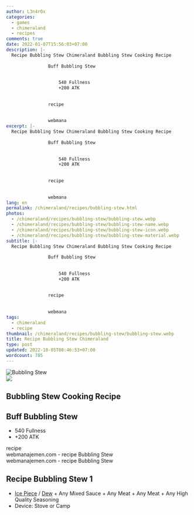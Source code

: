 ```yaml
---
author: L3n4r0x
categories:
  - games
  - chimeraland
  - recipes
comments: true
date: 2022-01-07T15:56:03+07:00
description: |-
  Recipe Bubbling Stew Chimeraland Bubbling Stew Cooking Recipe
                
                Buff Bubbling Stew
                
                  
                    540 Fullness
                    +200 ATK
                  
                
                recipe
              
              
                webmana
excerpt: |-
  Recipe Bubbling Stew Chimeraland Bubbling Stew Cooking Recipe
                
                Buff Bubbling Stew
                
                  
                    540 Fullness
                    +200 ATK
                  
                
                recipe
              
              
                webmana
lang: en
permalink: /chimeraland/recipes/bubbling-stew.html
photos:
  - /chimeraland/recipes/bubbling-stew/bubbling-stew.webp
  - /chimeraland/recipes/bubbling-stew/bubbling-stew-name.webp
  - /chimeraland/recipes/bubbling-stew/bubbling-stew-icon.webp
  - /chimeraland/recipes/bubbling-stew/bubbling-stew-material.webp
subtitle: |-
  Recipe Bubbling Stew Chimeraland Bubbling Stew Cooking Recipe
                
                Buff Bubbling Stew
                
                  
                    540 Fullness
                    +200 ATK
                  
                
                recipe
              
              
                webmana
tags:
  - chimeraland
  - recipe
thumbnail: /chimeraland/recipes/bubbling-stew/bubbling-stew.webp
title: Recipe Bubbling Stew Chimeraland
type: post
updated: 2022-10-05T08:46:53+07:00
wordcount: 785
---
```


<link
  rel="stylesheet"
  href="https://rawcdn.githack.com/dimaslanjaka/Web-Manajemen/870a349/css/bootstrap-5-3-0-alpha3-wrapper.css"
/>
<section id="bootstrap-wrapper">
  <div data-bs-theme="dark">
    <div class="card mb-2">
      <div class="card-body">
        <div class="row g-0">
          <div class="col-sm-4 position-relative mb-2">
            <img
              src="https://www.webmanajemen.com/chimeraland/recipes/bubbling-stew/bubbling-stew-material.webp"
              class="card-img fit-cover w-100 h-100"
              alt="Bubbling Stew"
              data-fancybox="true"
            />
          </div>
          <div class="col-sm-8 mb-2">
            <div class="card-body">
              <div class="d-flex flex-row align-items-center mb-3">
                <img
                  class="d-inline-block me-2"
                  src="https://www.webmanajemen.com/chimeraland/recipes/bubbling-stew/bubbling-stew-icon.webp"
                  width="auto"
                  height="auto"
                  style="vertical-align: middle"
                />
                <h2 class="fs-5">Bubbling Stew Cooking Recipe</h2>
              </div>
              <h2 class="card-title fs-5">Buff Bubbling Stew</h2>
              <div class="card-text">
                <ul>
                  <li>540 Fullness</li>
                  <li>+200 ATK</li>
                </ul>
              </div>
              <span class="badge rounded-pill">recipe</span>
            </div>
            <div class="card-footer text-end text-muted mt-auto">
              webmanajemen.com - recipe Bubbling Stew
            </div>
          </div>
        </div>
      </div>
      <div class="card-footer text-end text-muted">
        webmanajemen.com - recipe Bubbling Stew
      </div>
    </div>
    <div class="row mb-2">
      <div class="col-12 col-lg-6 recipe-item mb-2">
        <div class="card">
          <div class="card-body">
            <h2 class="card-title fs-5">Recipe Bubbling Stew 1</h2>
            <div class="card-text">
              <ul>
                <li>
                  <a
                    class="text-decoration-none text-primary"
                    href="/chimeraland/materials/ice-piece.html"
                    >Ice Piece</a
                  ><span> / </span
                  ><a
                    class="text-decoration-none text-primary"
                    href="/chimeraland/materials/dew.html"
                    >Dew</a
                  ><span> + </span>Any Mixed Sauce<span> + </span>Any Meat<span>
                    + </span
                  >Any Meat<span> + </span>Any High Quality Seasoning
                </li>
                <li>Device: Stove or Camp</li>
              </ul>
            </div>
          </div>
        </div>
      </div>
    </div>
  </div>
</section>